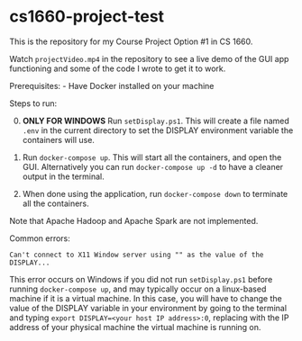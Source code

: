 # cs1660-project-test
This is the repository for my Course Project Option #1 in CS 1660.

Watch `projectVideo.mp4` in the repository to see a live demo of the GUI app functioning and some of the code I wrote to get it to work.

Prerequisites:
    - Have Docker installed on your machine

Steps to run:

0. **ONLY FOR WINDOWS** Run `setDisplay.ps1`. This will create a file named `.env` in the current directory to set the DISPLAY environment variable the containers will use.

1. Run `docker-compose up`. This will start all the containers, and open the GUI. Alternatively you can run `docker-compose up -d` to have a cleaner output in the terminal.

2. When done using the application, run `docker-compose down` to terminate all the containers.

Note that Apache Hadoop and Apache Spark are not implemented.

Common errors:

    Can't connect to X11 Window server using "" as the value of the DISPLAY...

This error occurs on Windows if you did not run `setDisplay.ps1` before running `docker-compose up`, and may typically occur on a linux-based machine if it is a virtual machine. In this case, you will have to change the value of the DISPLAY variable in your environment by going to the terminal and typing `export DISPLAY=<your host IP address>:0`, replacing <your host ip address> with the IP address of your physical machine the virtual machine is running on.
